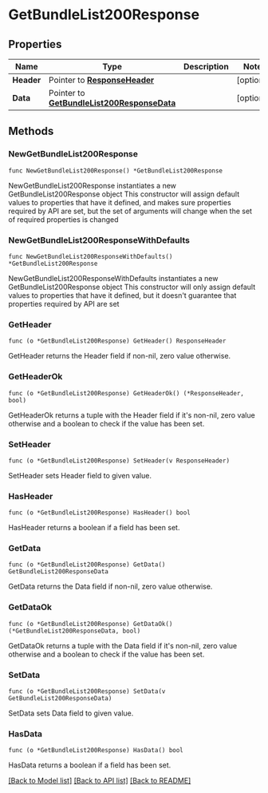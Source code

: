 # GetBundleList200Response

## Properties

Name | Type | Description | Notes
------------ | ------------- | ------------- | -------------
**Header** | Pointer to [**ResponseHeader**](ResponseHeader.md) |  | [optional] 
**Data** | Pointer to [**GetBundleList200ResponseData**](GetBundleList200ResponseData.md) |  | [optional] 

## Methods

### NewGetBundleList200Response

`func NewGetBundleList200Response() *GetBundleList200Response`

NewGetBundleList200Response instantiates a new GetBundleList200Response object
This constructor will assign default values to properties that have it defined,
and makes sure properties required by API are set, but the set of arguments
will change when the set of required properties is changed

### NewGetBundleList200ResponseWithDefaults

`func NewGetBundleList200ResponseWithDefaults() *GetBundleList200Response`

NewGetBundleList200ResponseWithDefaults instantiates a new GetBundleList200Response object
This constructor will only assign default values to properties that have it defined,
but it doesn't guarantee that properties required by API are set

### GetHeader

`func (o *GetBundleList200Response) GetHeader() ResponseHeader`

GetHeader returns the Header field if non-nil, zero value otherwise.

### GetHeaderOk

`func (o *GetBundleList200Response) GetHeaderOk() (*ResponseHeader, bool)`

GetHeaderOk returns a tuple with the Header field if it's non-nil, zero value otherwise
and a boolean to check if the value has been set.

### SetHeader

`func (o *GetBundleList200Response) SetHeader(v ResponseHeader)`

SetHeader sets Header field to given value.

### HasHeader

`func (o *GetBundleList200Response) HasHeader() bool`

HasHeader returns a boolean if a field has been set.

### GetData

`func (o *GetBundleList200Response) GetData() GetBundleList200ResponseData`

GetData returns the Data field if non-nil, zero value otherwise.

### GetDataOk

`func (o *GetBundleList200Response) GetDataOk() (*GetBundleList200ResponseData, bool)`

GetDataOk returns a tuple with the Data field if it's non-nil, zero value otherwise
and a boolean to check if the value has been set.

### SetData

`func (o *GetBundleList200Response) SetData(v GetBundleList200ResponseData)`

SetData sets Data field to given value.

### HasData

`func (o *GetBundleList200Response) HasData() bool`

HasData returns a boolean if a field has been set.


[[Back to Model list]](../README.md#documentation-for-models) [[Back to API list]](../README.md#documentation-for-api-endpoints) [[Back to README]](../README.md)


